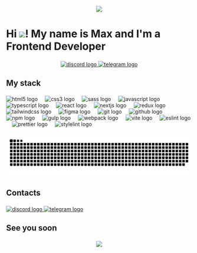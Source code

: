 
<div align="center">
  <img height="300" src="https://i.giphy.com/media/v1.Y2lkPTc5MGI3NjExbm15eDl3bmV2eWFrYTI3N3U3eXZidnRlcG5wamhrdnY2M2cxaGo4ZCZlcD12MV9pbnRlcm5hbF9naWZfYnlfaWQmY3Q9Zw/MRH15ebBQboUMedyks/giphy.gif"  />
</div>

###

<h1 align="left">Hi <img src="https://media.giphy.com/media/hvRJCLFzcasrR4ia7z/giphy.gif" width="30px"/>! My name is Max and I'm a Frontend Developer</h1>

###

<div align="center">
  <a href="https://discordapp.com/users/489023014860488705/" target="_blank">
    <img src="https://img.shields.io/static/v1?message=Discord&logo=discord&label=&color=7289DA&logoColor=white&labelColor=&style=for-the-badge" height="35" alt="discord logo"  />
  </a>
  <a href="https://t.me/your_one_God" target="_blank">
    <img src="https://img.shields.io/static/v1?message=Telegram&logo=telegram&label=&color=2CA5E0&logoColor=white&labelColor=&style=for-the-badge" height="35" alt="telegram logo"  />
  </a>
</div>

###

<h2 align="left">My stack</h2>

###

<div align="left">
  <img src="https://cdn.jsdelivr.net/gh/devicons/devicon/icons/html5/html5-original.svg" height="30" alt="html5 logo"  />
  <img width="12" />
  <img src="https://cdn.jsdelivr.net/gh/devicons/devicon/icons/css3/css3-original.svg" height="30" alt="css3 logo"  />
  <img width="12" />
  <img src="https://cdn.jsdelivr.net/gh/devicons/devicon/icons/sass/sass-original.svg" height="30" alt="sass logo"  />
  <img width="12" />
  <img src="https://cdn.jsdelivr.net/gh/devicons/devicon/icons/javascript/javascript-original.svg" height="30" alt="javascript logo"  />
  <img width="12" />
  <img src="https://cdn.jsdelivr.net/gh/devicons/devicon/icons/typescript/typescript-original.svg" height="30" alt="typescript logo"  />
  <img width="12" />
  <img src="https://cdn.jsdelivr.net/gh/devicons/devicon/icons/react/react-original.svg" height="30" alt="react logo"  />
  <img width="12" />
  <img src="https://cdn.jsdelivr.net/gh/devicons/devicon/icons/nextjs/nextjs-original.svg" height="30" alt="nextjs logo"  />
  <img width="12" />
  <img src="https://cdn.jsdelivr.net/gh/devicons/devicon/icons/redux/redux-original.svg" height="30" alt="redux logo"  />
  <img width="12" />
  <img src="https://cdn.simpleicons.org/tailwindcss/06B6D4" height="30" alt="tailwindcss logo"  />
  <img width="12" />
  <img src="https://cdn.jsdelivr.net/gh/devicons/devicon/icons/figma/figma-original.svg" height="30" alt="figma logo"  />
  <img width="12" />
  <img src="https://cdn.jsdelivr.net/gh/devicons/devicon/icons/git/git-original.svg" height="30" alt="git logo"  />
  <img width="12" />
  <img src="https://skillicons.dev/icons?i=github" height="30" alt="github logo"  />
  <img width="12" />
  <img src="https://cdn.jsdelivr.net/gh/devicons/devicon/icons/npm/npm-original-wordmark.svg" height="30" alt="npm logo"  />
  <img width="12" />
  <img src="https://cdn.jsdelivr.net/gh/devicons/devicon/icons/gulp/gulp-plain.svg" height="30" alt="gulp logo"  />
  <img width="12" />
  <img src="https://cdn.jsdelivr.net/gh/devicons/devicon/icons/webpack/webpack-original.svg" height="30" alt="webpack logo"  />
  <img width="12" />
  <img src="https://skillicons.dev/icons?i=vite" height="30" alt="vite logo"  />
  <img width="12" />
  <img src="https://cdn.jsdelivr.net/gh/devicons/devicon/icons/eslint/eslint-original.svg" height="30" alt="eslint logo"  />
  <img width="12" />
  <img src="https://github.com/prettier/prettier-logo/blob/master/images/prettier-icon-dark.svg" height="30" alt="prettier logo"  />
  <img width="12" />
  <img src="https://brandeps.com/logo-download/S/Stylelint-logo-vector-01.svg" height="30" alt="stylelint logo"  />
</div>

###

<div align="left">
</div>

###

<img src="https://raw.githubusercontent.com/platane/snk/output/github-contribution-grid-snake.svg" alt="Snake animation" />

###

<h2 align="left">Contacts</h2>

###

<div align="left">
  <a href="https://discordapp.com/users/489023014860488705/" target="_blank">
    <img src="https://raw.githubusercontent.com/maurodesouza/profile-readme-generator/master/src/assets/icons/social/discord/default.svg" width="52" height="40" alt="discord logo"  />
  </a>
  <a href="https://t.me/your_one_God" target="_blank">
    <img src="https://raw.githubusercontent.com/maurodesouza/profile-readme-generator/master/src/assets/icons/social/telegram/default.svg" width="52" height="40" alt="telegram logo"  />
  </a>
</div>

###

<h2 align="left">See you soon</h2>

###

<div align="center">
  <img height="300" src="https://i.giphy.com/media/v1.Y2lkPTc5MGI3NjExeDE5N2hxanpuYmpsamlpbWlqNnh0OHFrZnRoMjVqb3pub3o4ajQ5OCZlcD12MV9pbnRlcm5hbF9naWZfYnlfaWQmY3Q9Zw/8Bl38gdtUK7WDdi59y/giphy.gif"  />
</div>

###
